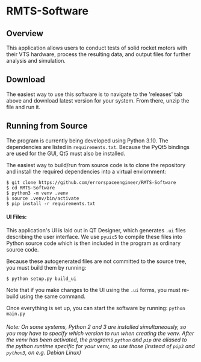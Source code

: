 RMTS-Software
==========

Overview
--------
This application allows users to conduct tests of solid rocket motors with their VTS hardware, process the resulting data, and output files for further analysis and simulation.  

Download
-------
The easiest way to use this software is to navigate to the 'releases' tab above and download latest version for your system. From there, unzip the file and run it. 

Running from Source
--------------------
The program is currently being developed using Python 3.10. The dependencies are listed in `requirements.txt`. Because the PyQt5 bindings are used for the GUI, Qt5 must also be installed.

The easiest way to build/run from source code is to clone the repository and install the required dependencies into a virtual enviornment:
```
$ git clone https://github.com/errorspaceengineer/RMTS-Software
$ cd RMTS-Software
$ python3 -m venv .venv
$ source .venv/bin/activate
$ pip install -r requirements.txt
```

#### UI Files:
This application's UI is laid out in QT Designer, which generates `.ui` files describing the user interface. We use `pyuic5` to compile these files into Python source code which is then included in the program as ordinary source code.

Because these autogenerated files are not committed to the source tree, you must build them by running:
```
$ python setup.py build_ui
```
Note that if you make changes to the UI using the `.ui` forms, you must re-build using the same command.

Once everything is set up, you can start the software by running: `python main.py`
###### Note: On some systems, Python 2 and 3 are installed simultaneously, so you may have to specify which version to run when creating the venv. After the venv has been activated, the programs `python` and `pip` are aliased to the python runtime specific for your venv, so use those (instead of `pip3` and `python3`, on e.g. Debian Linux)
